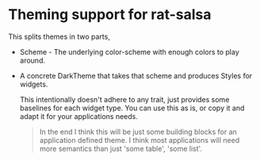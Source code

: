 
# Theming support for rat-salsa

This splits themes in two parts,

* Scheme - The underlying color-scheme with enough colors to play
  around.
* A concrete DarkTheme that takes that scheme and produces Styles
  for widgets.

  This intentionally doesn't adhere to any trait, just provides some
  baselines for each widget type. You can use this as is, or copy it
  and adapt it for your applications needs.

  > In the end I think this will be just some building blocks for
  > an application defined theme. I think most applications will need
  > more semantics than just 'some table', 'some list'. 
